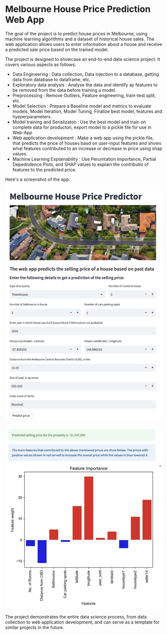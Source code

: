 # Melbourne House Price Prediction Web App

The goal of the project is to predict house prices in Melbourne, using machine learning algorithms and a dataset of historical house sales. The web application allows users to enter information about a house and receive a predicted sale price based on the trained model.

The project is designed to showcase an end-to-end data science project. It covers various aspects as follows:

- Data Engineering : Data collection, Data injection to a database, getting data from database to  dataframe, etc.
- Exploratory data analysis : Analyse the data and identify ay features to be removed from the data before training a model.
- Preprocessing : Remove Outliers, Feature engineering, train-test split, etc.
- Model Selection : Prepare a Baseline model and metrics to evaluate models, Model Iteration, Model Tuning, Finalize best model, features and hyeperparameters. 
- Model training and Serializaton : Use the best model and train on complete data for producton, export model to a pickle file for use in Web-App
- Web application development : Make a web app using the pickle file, that predicts the price of houses basd on user-input features and shows what features contributed to an increase or decrease in price  using shap values.
- Machine Learning Explainability : Use Perumtation Importance, Partial Depedndence Plots, and SHAP values to explain the contributio of features to the predicted price.

Here's a screenshot of the app:


<img src="./resources/webapp_img1.png" alt="Screenshot of my app" width="500"/><br>

<img src="./resources/webapp_img2.png" alt="Screenshot of my app" width="500"/>

The project demonstrates the entire data science process, from data collection to web application development, and can serve as a template for similar projects in the future.
